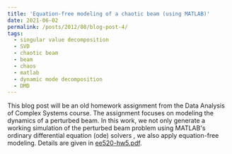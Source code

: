 ```yaml
---
title: 'Equation-free modeling of a chaotic beam (using MATLAB)'
date: 2021-06-02
permalink: /posts/2012/08/blog-post-4/
tags:
  - singular value decomposition
  - SVD
  - chaotic beam
  - beam
  - chaos
  - matlab
  - dynamic mode decomposition
  - DMD
---
```

This blog post will be an old homework assignment from the Data Analysis of Complex Systems course. The assignment focuses on modeling the dynamics of a perturbed beam. In this work, we not only generate a working simulation of the perturbed beam problem using MATLAB's ordinary differential equation (ode) solvers , we also apply equation-free modeling. Details are given in [ee520-hw5.pdf](http://mackkv.github.io/files/ee520-hw5.pdf).
